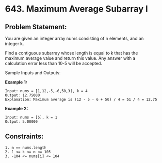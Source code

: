 # 643. Maximum Average Subarray I

## Problem Statement:

You are given an integer array nums consisting of n elements, and an integer k.

Find a contiguous subarray whose length is equal to k that has the maximum average value and return this value. Any answer with a calculation error less than 10-5 will be accepted.

Sample Inputs and Outputs:

<b>Example 1:</b>

```
Input: nums = [1,12,-5,-6,50,3], k = 4
Output: 12.75000
Explanation: Maximum average is (12 - 5 - 6 + 50) / 4 = 51 / 4 = 12.75
```

<b>Example 2:</b>

```
Input: nums = [5], k = 1
Output: 5.00000
```

## Constraints:

```
1. n == nums.length
2. 1 <= k <= n <= 105
3. -104 <= nums[i] <= 104
```
